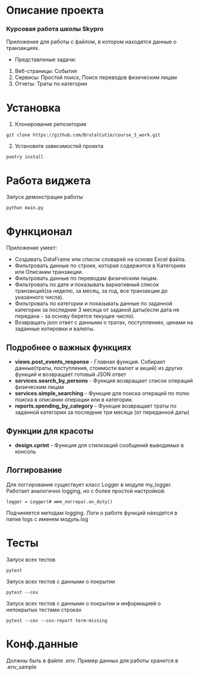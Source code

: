 # Описание проекта
### Курсовая работа школы Skypro
Приложение для работы с файлом, в котором находятся данные о транзакциях.
- Представленые задачи:
1. Веб-страницы: События
2. Сервисы: Простой поиск, Поиск переводов физическим лицам
3. Отчеты: Траты по категории

# Установка
1. Клонирование репозитория

```
git clone https://github.com/BrutalCutie/course_3_work.git
```

2. Установите зависимостей проекта

```
poetry install
```

# Работа виджета
Запуск демонстрации работы
```
python main.py
```

# Функционал
Приложение умеет:
- Создавать DataFrame или список словарей на основе Excel файла.
- Фильтровать данные по строке, которая содержится в Категориях или Описании транзакции.
- Фильтровать данные по переводам физическим лицам.
- Фильтровать по дате и показывать вариативный список транзакций(за неделю, за месяц, за год, все транзакции до указанного числа).
- Фильтровать по категории и показывать данные по заданной категории за последние 3 месяца от заданой даты(если дата не передана - за основу берется текущее число).
- Возвращать json ответ с данными о тратах, поступлениях, ценами на заданные котировки и валюты.

## Подробнее о важных функциях
- **views.post_events_response** - Главная функция. Собирает данные(траты, поступления, стоимости валют и акций) из других функций и возвращает готовый JSON ответ
- **services.search_by_persons** - Функция возвращает список операций физическим лицам
- **services.simple_searching** - Функция для поиска операций по полю поиска в описании операции или в категории.
- **reports.spending_by_category** - Функция возвращает траты по заданной категории за последние три месяца (от переданной даты)

## Функции для красоты
- **design.cprint** - Функция для стилизаций сообщений выводимых в консоль

## Логгирование
Для логгирования существует класс Logger в модуле my_logger. Работает аналогично logging, но с более простой настройкой.
```
logger = Logger(# имя_логгера).on_duty()
```
Подчиняется методам logging. Логи о работе функций находятся в папке logs с именем модуль.log

# Тесты

Запуск всех тестов
```
pytest
```

Запуск всех тестов с данными о покрытии
```
pytest --cov

```
Запуск всех тестов с данными о покрытии и информацией о непокрытых тестами строках
```
pytest --сov --cov-report term-missing
```

# Конф.данные
Должны быть в файле .env. Пример данных для работы хранится в .env_sample

